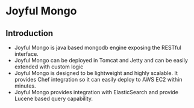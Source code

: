 # Joyful Mongo

## Introduction

* Joyful Mongo is java based mongodb engine exposing the RESTful interface.
* Joyful Mongo can be deployed in Tomcat and Jetty and can be easily extended with custom logic
* Joyful Mongo is designed to be lightweight and highly scalable. It provides Chef integration so it can easily deploy
 to AWS EC2 within minutes.
* Joyful Mongo provides integration with ElasticSearch and provide Lucene based query capability.

